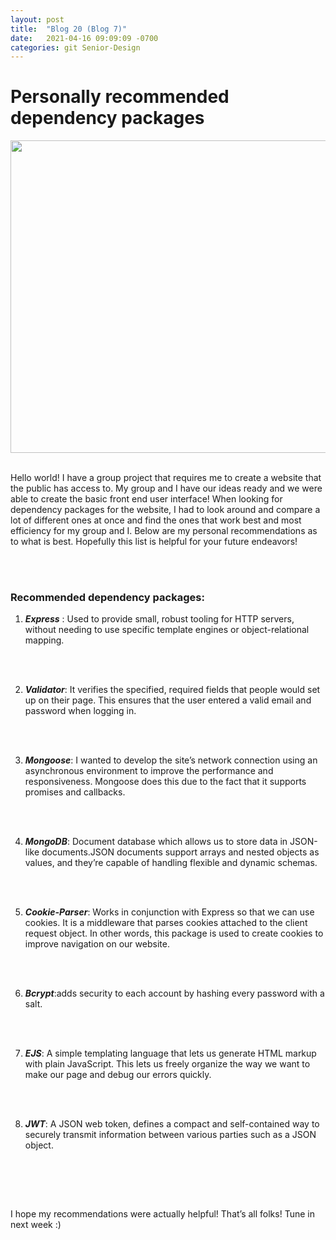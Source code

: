 ```yaml
---
layout: post
title:  "Blog 20 (Blog 7)"
date:   2021-04-16 09:09:09 -0700
categories: git Senior-Design
---
```


<html>
<style>

body {
background-image: url("https://images.unsplash.com/photo-1502239608882-93b729c6af43?ixlib=rb-1.2.1&ixid=eyJhcHBfaWQiOjEyMDd9&w=1000&q=80");
background-size: cover;
background-color:#C0C0C0;
}
html, body, h1, h2, h3, h4, h5, h6, p {
color:white;
}

</style> 

<h1>Personally recommended dependency packages</h1>

<center> <img src="https://miro.medium.com/max/1200/1*6AgWDloI8H3Mnwzg4UAUBA.png" draggable="false" height="500" width="900"> </center> 

<br> 

<p>Hello world! I have a group project that requires me to create a website that the public has access to. My group and I have our ideas ready and we were able to create the basic front end user interface! When looking for dependency packages for the website, I had to look around and compare a lot of different ones at once and find the ones that work best and most efficiency for my group and I. Below are my personal recommendations as to what is best. Hopefully this list is helpful for your future endeavors! </p>

<br> <br>

<h3>Recommended dependency packages: </h3> 

 <ol type="1">
    
<li> <p> <i> <b>Express</b> </i>: Used to provide small, robust tooling for HTTP servers, without needing to use specific template engines or object-relational mapping. </p> </li>

<br><br>

<li> <p> <i> <b>Validator</b></i>: It verifies the specified, required fields that people would set up on their page. This ensures that the user entered a valid email and password when logging in. </p> </li>

<br><br>

<li> <p> <i> <b>Mongoose</b></i>: I wanted to develop the site’s network connection using an asynchronous environment to improve the performance and responsiveness. Mongoose does this due to the fact that it supports promises and callbacks. </p> </li>

<br><br>

<li> <p> <i> <b>MongoDB</b></i>: Document database which allows us to store data in JSON-like documents.JSON documents support arrays and nested objects as values, and they’re capable of handling flexible and dynamic schemas. </p> </li>

<br><br>

<li> <p> <i> <b>Cookie-Parser</b></i>: Works in conjunction with Express so that we can use cookies. It is a middleware that parses cookies attached to the client request object. In other words, this package is used to create cookies to improve navigation on our website.</p> </li>

<br><br>

<li> <p> <i> <b>Bcrypt</b></i>:adds security to each account by hashing every password with a salt.</p> </li>

<br><br>

<li> <p> <i> <b>EJS</b></i>: A simple templating language that lets us generate HTML markup with plain JavaScript. This lets us freely organize the way we want to make our page and debug our errors quickly. </p> </li>

<br><br>
<li> <p> <i> <b>JWT</b></i>: A JSON web token, defines a compact and self-contained way to securely transmit information between various parties such as a JSON object. </p> </li>

<br><br>

</ol>

<br>

<p> I hope my recommendations were actually helpful! That’s all folks! Tune in next week :) </p>

</html>

